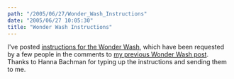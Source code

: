 ```yaml
---
path: "/2005/06/27/Wonder_Wash_Instructions" 
date: "2005/06/27 10:05:30" 
title: "Wonder Wash Instructions" 
---
```

<p>I've posted <a href="http://www.randomchaos.com/document.php?source=wonder_wash">instructions for the Wonder Wash</a>, which have been requested by a few people in the comments to <a href="http://weblog.randomchaos.com/index.php?date=2005-01-31&amp;title=wonder+wash+update">my previous Wonder Wash post</a>. Thanks to Hanna Bachman for typing up the instructions and sending them to me.</p>